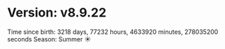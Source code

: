 # Version: v8.9.22
Time since birth: 3218 days, 77232 hours, 4633920 minutes, 278035200 seconds
Season: Summer ☀️
